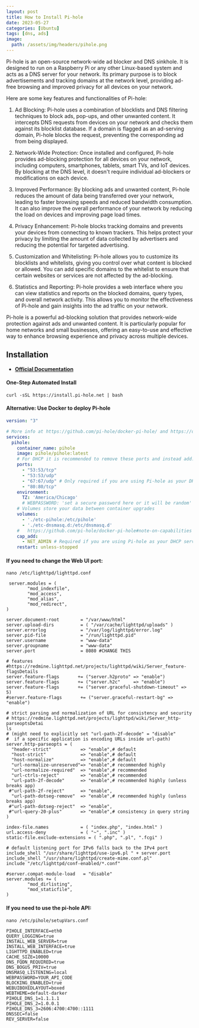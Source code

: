 ```yaml
---
layout: post
title: How to Install Pi-hole
date: 2023-05-27
categories: [Ubuntu]
tags: [dns, ads]
image:
  path: /assets/img/headers/pihole.png
---
```


Pi-hole is an open-source network-wide ad blocker and DNS sinkhole. It is designed to run on a Raspberry Pi or any other Linux-based system and acts as a DNS server for your network. Its primary purpose is to block advertisements and tracking domains at the network level, providing ad-free browsing and improved privacy for all devices on your network.

Here are some key features and functionalities of Pi-hole:

1. Ad Blocking: Pi-hole uses a combination of blocklists and DNS filtering techniques to block ads, pop-ups, and other unwanted content. It intercepts DNS requests from devices on your network and checks them against its blocklist database. If a domain is flagged as an ad-serving domain, Pi-hole blocks the request, preventing the corresponding ad from being displayed.

2. Network-Wide Protection: Once installed and configured, Pi-hole provides ad-blocking protection for all devices on your network, including computers, smartphones, tablets, smart TVs, and IoT devices. By blocking at the DNS level, it doesn't require individual ad-blockers or modifications on each device.

3. Improved Performance: By blocking ads and unwanted content, Pi-hole reduces the amount of data being transferred over your network, leading to faster browsing speeds and reduced bandwidth consumption. It can also improve the overall performance of your network by reducing the load on devices and improving page load times.

4. Privacy Enhancement: Pi-hole blocks tracking domains and prevents your devices from connecting to known trackers. This helps protect your privacy by limiting the amount of data collected by advertisers and reducing the potential for targeted advertising.

5. Customization and Whitelisting: Pi-hole allows you to customize its blocklists and whitelists, giving you control over what content is blocked or allowed. You can add specific domains to the whitelist to ensure that certain websites or services are not affected by the ad-blocking.

6. Statistics and Reporting: Pi-hole provides a web interface where you can view statistics and reports on the blocked domains, query types, and overall network activity. This allows you to monitor the effectiveness of Pi-hole and gain insights into the ad traffic on your network.

Pi-hole is a powerful ad-blocking solution that provides network-wide protection against ads and unwanted content. It is particularly popular for home networks and small businesses, offering an easy-to-use and effective way to enhance browsing experience and privacy across multiple devices.

## Installation

- [**Official Documentation**](https://docs.pi-hole.net/main/basic-install/)

#### One-Step Automated Install

```console
curl -sSL https://install.pi-hole.net | bash
```
#### Alternative: Use Docker to deploy Pi-hole

```yaml
version: "3"

# More info at https://github.com/pi-hole/docker-pi-hole/ and https://docs.pi-hole.net/
services:
  pihole:
    container_name: pihole
    image: pihole/pihole:latest
    # For DHCP it is recommended to remove these ports and instead add: network_mode: "host"
    ports:
      - "53:53/tcp"
      - "53:53/udp"
      - "67:67/udp" # Only required if you are using Pi-hole as your DHCP server
      - "80:80/tcp"
    environment:
      TZ: 'America/Chicago'
      # WEBPASSWORD: 'set a secure password here or it will be random'
    # Volumes store your data between container upgrades
    volumes:
      - './etc-pihole:/etc/pihole'
      - './etc-dnsmasq.d:/etc/dnsmasq.d'
    #   https://github.com/pi-hole/docker-pi-hole#note-on-capabilities
    cap_add:
      - NET_ADMIN # Required if you are using Pi-hole as your DHCP server, else not needed
    restart: unless-stopped
```
#### If you need to change the Web UI port:

```console
nano /etc/lighttpd/lighttpd.conf
```
```code
 server.modules = (
        "mod_indexfile",
        "mod_access",
        "mod_alias",
        "mod_redirect",
)

server.document-root        = "/var/www/html"
server.upload-dirs          = ( "/var/cache/lighttpd/uploads" )
server.errorlog             = "/var/log/lighttpd/error.log"
server.pid-file             = "/run/lighttpd.pid"
server.username             = "www-data"
server.groupname            = "www-data"
server.port                 = 8080 #CHANGE THIS

# features
#https://redmine.lighttpd.net/projects/lighttpd/wiki/Server_feature-flagsDetails
server.feature-flags       += ("server.h2proto" => "enable")
server.feature-flags       += ("server.h2c"     => "enable")
server.feature-flags       += ("server.graceful-shutdown-timeout" => 5)
#server.feature-flags       += ("server.graceful-restart-bg" => "enable")

# strict parsing and normalization of URL for consistency and security
# https://redmine.lighttpd.net/projects/lighttpd/wiki/Server_http-parseoptsDetai                                                                                                                              ls
# (might need to explicitly set "url-path-2f-decode" = "disable"
#  if a specific application is encoding URLs inside url-path)
server.http-parseopts = (
  "header-strict"           => "enable",# default
  "host-strict"             => "enable",# default
  "host-normalize"          => "enable",# default
  "url-normalize-unreserved"=> "enable",# recommended highly
  "url-normalize-required"  => "enable",# recommended
  "url-ctrls-reject"        => "enable",# recommended
  "url-path-2f-decode"      => "enable",# recommended highly (unless breaks app)
 #"url-path-2f-reject"      => "enable",
  "url-path-dotseg-remove"  => "enable",# recommended highly (unless breaks app)
 #"url-path-dotseg-reject"  => "enable",
 #"url-query-20-plus"       => "enable",# consistency in query string
)

index-file.names            = ( "index.php", "index.html" )
url.access-deny             = ( "~", ".inc" )
static-file.exclude-extensions = ( ".php", ".pl", ".fcgi" )

# default listening port for IPv6 falls back to the IPv4 port
include_shell "/usr/share/lighttpd/use-ipv6.pl " + server.port
include_shell "/usr/share/lighttpd/create-mime.conf.pl"
include "/etc/lighttpd/conf-enabled/*.conf"

#server.compat-module-load   = "disable"
server.modules += (
        "mod_dirlisting",
        "mod_staticfile",
)
```
#### If you need to use the pi-hole API:

```console
nano /etc/pihole/setupVars.conf
```
```code
PIHOLE_INTERFACE=eth0
QUERY_LOGGING=true
INSTALL_WEB_SERVER=true
INSTALL_WEB_INTERFACE=true
LIGHTTPD_ENABLED=true
CACHE_SIZE=10000
DNS_FQDN_REQUIRED=true
DNS_BOGUS_PRIV=true
DNSMASQ_LISTENING=local
WEBPASSWORD=YOUR_API_CODE
BLOCKING_ENABLED=true
WEBUIBOXEDLAYOUT=boxed
WEBTHEME=default-darker
PIHOLE_DNS_1=1.1.1.1
PIHOLE_DNS_2=1.0.0.1
PIHOLE_DNS_3=2606:4700:4700::1111
DNSSEC=false
REV_SERVER=false
```
